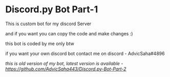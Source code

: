 # Discord.py Bot Part-1

This is custom bot for my discord Server

and if you want you can copy the code and make changes :)

this bot is coded by me only btw

if you want your own discord bot contact me on discord - AdvicSaha#4896

*this is old version of my bot, latest version is available - https://github.com/AdvicSaha443/Discord.py-Bot-Part-2*
